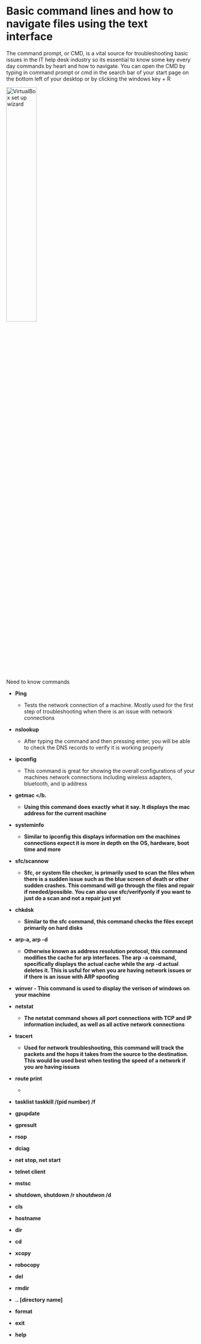 # Basic command lines and how to navigate files using the text interface

The command prompt, or CMD, is a vital source for troubleshooting basic issues in the IT help desk industry so its essential to know some key every day commands by heart and how to navigate. You can open the CMD by typing in command prompt or cmd in the search bar of your start page on the bottom left of your desktop or by clicking the windows key + R 

<img src="https://sigmawire.net/i/03/3PvmZA.png" height="40%" width="40%" alt="VirtualBox set up wizard"/> 

  <H> Need to know commands </H>
  
   - <b> Ping </b>
        - Tests the network connection of a machine. Mostly used for the first step of troubleshooting when there is an issue with network connections
          
   - <b> nslookup </b>
        - After typing the command and then pressing enter, you will be able to check the DNS records to verify it is working properly 
    
   - <b> ipconfig </b>
       - This command is great for showing the overall configurations of your machines network connections including wireless adapters, bluetooth, and ip address
  
   - <b> getmac </b.
        - Using this command does exactly what it say. It displays the mac address for the current machine
  
   - <b> systeminfo </b>
  
       - Similar to ipconfig this displays information om the machines connections expect it is more in depth on the OS, hardware, boot time and more
   
   - <b> sfc/scannow </b>

       - Sfc, or system file checker, is primarily used to scan the files when there is a sudden issue such as the blue screen of death or other sudden crashes. This command will go through the files and repair if needed/possible. You can also use sfc/verifyonly if you want to just do a scan and not a repair just yet
   
   - <b> chkdsk </b>

        - Similar to the sfc command, this command checks the files except primarily on hard disks
    
   -  <b> arp-a, arp -d </b>

        - Otherwise known as address resolution protocol, this command modifies the cache for arp interfaces. The arp -a command, specifically displays the actual cache while the arp -d actual deletes it. This is usful for when you are having network issues or if there is an issue with ARP spoofing

   - <b> winver </b>
         - This command is used to display the verison of windows on your machine

   - <b> netstat </b>

      - The netstat command shows all port connections with TCP and IP information included, as well as all active network connections
     
   - <b> tracert </b>

       - Used for network troubleshooting, this command will track the packets and the hops it takes from the source to the destination. This would be used best when testing the speed of a network if you are having issues

   - <b> route print </b>

       - 

   - <b> tasklist taskkill /(pid number) /f </b>

   - <b> gpupdate </b>

   - <b> gpresult </b>

   - <b> rsop </b>

   - <b> dciag </b>

   - <b> net stop, net start </b>
 
   - <b> telnet client </b>

   - <b> mstsc </b>

   - <b> shutdown, shutdown /r shoutdwon /d </b>

   - <b> cls </b>

   - <b> hostname </b>

   - <b> dir </b>

   - <b> cd </b>

   - <b> xcopy </b>

   - <b> robocopy </b>

   - <b> del </b>

   - <b> rmdir </b>

   - <b> .. [directory name] </b>

   - <b> format </b>

   - <b> exit </b>
    
   - <b> help </b>
      
    
  
